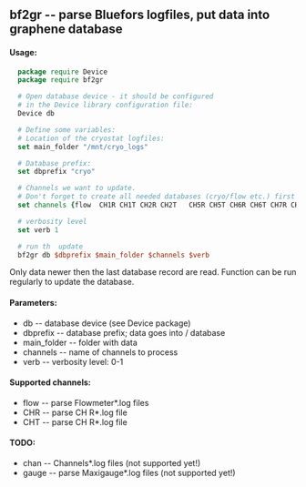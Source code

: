 ## bf2gr -- parse Bluefors logfiles, put data into graphene database

#### Usage:
```tcl
  package require Device
  package require bf2gr

  # Open database device - it should be configured
  # in the Device library configuration file:
  Device db

  # Define some variables:
  # Location of the cryostat logfiles:
  set main_folder "/mnt/cryo_logs"

  # Database prefix:
  set dbprefix "cryo"

  # Channels we want to update.
  # Don't forget to create all needed databases (cryo/flow etc.) first
  set channels {flow  CH1R CH1T CH2R CH2T   CH5R CH5T CH6R CH6T CH7R CH7T }

  # verbosity level
  set verb 1

  # run th  update
  bf2gr db $dbprefix $main_folder $channels $verb
```

Only data newer then the last database record are read. Function can be
run regularly to update the database.

#### Parameters:
* db          -- database device (see Device package)
* dbprefix    -- database prefix; data goes into <dbprefix>/<channel> database
* main_folder -- folder with data
* channels    -- name of channels to process
* verb        -- verbosity level: 0-1

#### Supported channels:
* flow  -- parse Flowmeter*.log files
* CH<N>R -- parse CH<N> R*.log file
* CH<N>T -- parse CH<N> R*.log file

#### TODO:
* chan  -- Channels*.log files (not supported yet!)
* gauge -- parse Maxigauge*.log files (not supported yet!)
